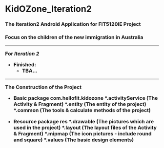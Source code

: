 # KidOZone_Iteration2
<h3>The Iteration2 Android Application for FIT5120IE Project<h3>
 
Focus on the children of the new immigration in Australia 
 
----
 
For _Iteration 2_
 
* Finished:
	* TBA...

-----

The Construction of the Project

- Basic package
	com.hellofit.kidozone
			\*.activityService (The Activity & Fragment)
			\*.entity (The entity of the project)
			\*.common (The tools & calculate methods of the project)
			
- Resource package
	res
		\*.drawable (The pictures which are used in the project)
		\*.layout (The layout files of the Activity & Fragment)
		\*.mipmap (The icon pictures - include round and square)
		\*.values (The basic design elements)

